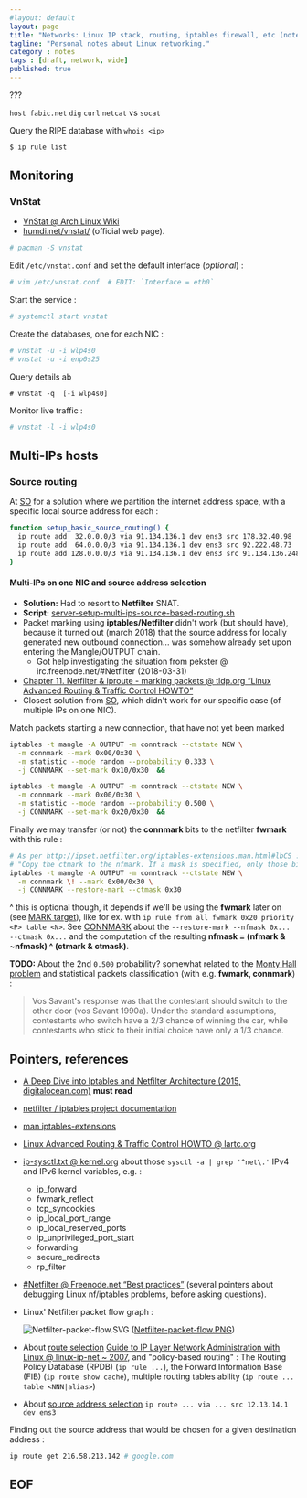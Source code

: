 ```yaml
---
#layout: default
layout: page
title: "Networks: Linux IP stack, routing, iptables firewall, etc (notes)"
tagline: "Personal notes about Linux networking."
category : notes
tags : [draft, network, wide]
published: true
---
```


???

`host fabic.net`
`dig`
`curl`
`netcat` vs `socat`

Query the RIPE database with `whois <ip>`

```bash
$ ip rule list
```

## Monitoring

### VnStat

* [VnStat @ Arch Linux Wiki](https://wiki.archlinux.org/index.php/VnStat)
* [humdi.net/vnstat/](http://humdi.net/vnstat/) (official web page).

```bash
# pacman -S vnstat
```

Edit `/etc/vnstat.conf` and set the default interface (_optional_) :

```bash
# vim /etc/vnstat.conf  # EDIT: `Interface = eth0`
```

Start the service :

```bash
# systemctl start vnstat
```

Create the databases, one for each NIC :

```bash
# vnstat -u -i wlp4s0
# vnstat -u -i enp0s25
```

Query details ab
```
# vnstat -q  [-i wlp4s0]
```

Monitor live traffic :

```bash
# vnstat -l -i wlp4s0
```


## Multi-IPs hosts

### Source routing

At [SO](https://unix.stackexchange.com/a/111423) for a solution where we partition
the internet address space, with a specific local source address for each :

```bash
function setup_basic_source_routing() {
  ip route add  32.0.0.0/3 via 91.134.136.1 dev ens3 src 178.32.40.98
  ip route add  64.0.0.0/3 via 91.134.136.1 dev ens3 src 92.222.48.73
  ip route add 128.0.0.0/3 via 91.134.136.1 dev ens3 src 91.134.136.248
}
```

#### Multi-IPs on one NIC and source address selection

* __Solution:__ Had to resort to __Netfilter__ SNAT.
* __Script:__ [server-setup-multi-ips-source-based-routing.sh](https://github.com/fabic/bash-it/blob/master/fabic/bin/server-setup-multi-ips-source-based-routing.sh)
* Packet marking using __iptables/Netfilter__ didn't work (but should have),
  because it turned out (march 2018) that the source address for locally generated
  new outbound connection... was somehow already set upon entering the Mangle/OUTPUT
  chain.
    - Got help investigating the situation from pekster @ irc.freenode.net/#Netfilter (2018-03-31)
* [Chapter 11. Netfilter & iproute - marking packets @ tldp.org “Linux Advanced Routing & Traffic Control HOWTO”](http://www.tldp.org/HOWTO/Adv-Routing-HOWTO/lartc.netfilter.html)
* Closest solution from [SO](https://unix.stackexchange.com/a/201752), which didn't
  work for our specific case (of multiple IPs on one NIC).


Match packets starting a new connection, that have not yet been marked

```bash
iptables -t mangle -A OUTPUT -m conntrack --ctstate NEW \
  -m connmark --mark 0x00/0x30 \
  -m statistic --mode random --probability 0.333 \
  -j CONNMARK --set-mark 0x10/0x30  &&

iptables -t mangle -A OUTPUT -m conntrack --ctstate NEW \
  -m connmark --mark 0x00/0x30 \
  -m statistic --mode random --probability 0.500 \
  -j CONNMARK --set-mark 0x20/0x30  &&
```

Finally we may transfer (or not) the __connmark__ bits to the netfilter __fwmark__
with this rule :

```bash
# As per http://ipset.netfilter.org/iptables-extensions.man.html#lbCS :
# "Copy the ctmark to the nfmark. If a mask is specified, only those bits are copied."
iptables -t mangle -A OUTPUT -m conntrack --ctstate NEW \
  -m connmark \! --mark 0x00/0x30 \
  -j CONNMARK --restore-mark --ctmask 0x30
```

^ this is optional though, it depends if we'll be using the __fwmark__ later on
(see [MARK target](http://ipset.netfilter.org/iptables-extensions.man.html#lbDE)),
like for ex. with `ip rule from all fwmark 0x20 priority <P> table <N>`.
See [CONNMARK](http://ipset.netfilter.org/iptables-extensions.man.html#lbCS) about
the `--restore-mark --nfmask 0x... --ctmask 0x...` and the computation of the resulting
__nfmask = (nfmark & ~nfmask) ^ (ctmark & ctmask)__.

__TODO:__ About the 2nd `0.500` probability? somewhat related to the
[Monty Hall problem](https://en.wikipedia.org/wiki/Monty_Hall_problem) and
statistical packets classification (with e.g. __fwmark, connmark__) :

> Vos Savant's response was that the contestant should switch to the other door
> (vos Savant 1990a). Under the standard assumptions, contestants who switch
> have a 2/3 chance of winning the car, while contestants who stick to their
> initial choice have only a 1/3 chance.

## Pointers, references

*  [A Deep Dive into Iptables and Netfilter Architecture (2015, digitalocean.com)](https://www.digitalocean.com/community/tutorials/a-deep-dive-into-iptables-and-netfilter-architecture) __must read__
* [netfilter / iptables project documentation](https://netfilter.org/documentation/index.html)
* [man iptables-extensions](http://ipset.netfilter.org/iptables-extensions.man.html#index)

* [Linux Advanced Routing & Traffic Control HOWTO @ lartc.org](http://lartc.org/howto/)

* [ip-sysctl.txt @ kernel.org](https://www.kernel.org/doc/Documentation/networking/ip-sysctl.txt)
  about those `sysctl -a | grep '^net\.'` IPv4 and IPv6 kernel variables, e.g. :

    - ip\_forward
    - fwmark\_reflect
    - tcp\_syncookies
    - ip\_local\_port\_range
    - ip\_local\_reserved\_ports
    - ip\_unprivileged\_port\_start
    - forwarding
    - secure\_redirects
    - rp\_filter

* [#Netfilter @ Freenode.net “Best practices”](https://gist.github.com/Thermi/70c9d77dc96523885e81e3f86f59f587)
  (several pointers about debugging Linux nf/iptables problems, before asking questions).

* Linux' Netfilter packet flow graph :

    ![Netfilter-packet-flow.SVG](https://upload.wikimedia.org/wikipedia/commons/3/37/Netfilter-packet-flow.svg)
    ([Netfilter-packet-flow.PNG](http://inai.de/images/nf-packet-flow.png))

* About [route selection](http://linux-ip.net/html/routing-selection.html)
 [Guide to IP Layer Network Administration with Linux @ linux-ip-net ~ 2007](http://linux-ip.net/html/index.html),
  and "policy-based routing" :
  The Routing Policy Database (RPDB) (`ip rule ...`),
  the Forward Information Base (FIB) (`ip route show cache`),
  multiple routing tables ability (`ip route ... table <NNN|alias>`)
* About [source address selection](http://linux-ip.net/html/routing-saddr-selection.html)
  `ip route ... via ... src 12.13.14.1 dev ens3`

Finding out the source address that would be chosen for a given destination address :

```bash
ip route get 216.58.213.142 # google.com
```

## EOF
